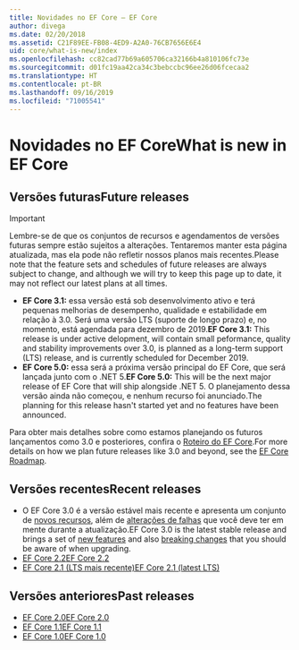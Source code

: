 ```yaml
---
title: Novidades no EF Core – EF Core
author: divega
ms.date: 02/20/2018
ms.assetid: C21F89EE-FB08-4ED9-A2A0-76CB7656E6E4
uid: core/what-is-new/index
ms.openlocfilehash: cc82cad77b69a605706ca32166b4a810106fc73e
ms.sourcegitcommit: d01fc19aa42ca34c3bebccbc96ee26d06fcecaa2
ms.translationtype: HT
ms.contentlocale: pt-BR
ms.lasthandoff: 09/16/2019
ms.locfileid: "71005541"
---
```

# <a name="what-is-new-in-ef-core"></a><span data-ttu-id="dcc92-102">Novidades no EF Core</span><span class="sxs-lookup"><span data-stu-id="dcc92-102">What is new in EF Core</span></span>

## <a name="future-releases"></a><span data-ttu-id="dcc92-103">Versões futuras</span><span class="sxs-lookup"><span data-stu-id="dcc92-103">Future releases</span></span>
> [!IMPORTANT]
> <span data-ttu-id="dcc92-104">Lembre-se de que os conjuntos de recursos e agendamentos de versões futuras sempre estão sujeitos a alterações. Tentaremos manter esta página atualizada, mas ela pode não refletir nossos planos mais recentes.</span><span class="sxs-lookup"><span data-stu-id="dcc92-104">Please note that the feature sets and schedules of future releases are always subject to change, and although we will try to keep this page up to date, it may not reflect our latest plans at all times.</span></span>

- <span data-ttu-id="dcc92-105">**EF Core 3.1:** essa versão está sob desenvolvimento ativo e terá pequenas melhorias de desempenho, qualidade e estabilidade em relação à 3.0. Será uma versão LTS (suporte de longo prazo) e, no momento, está agendada para dezembro de 2019.</span><span class="sxs-lookup"><span data-stu-id="dcc92-105">**EF Core 3.1:** This release is under active delopment, will contain small peformance, quality and stability improvements over 3.0, is planned as a long-term support (LTS) release, and is currently scheduled for December 2019.</span></span>
- <span data-ttu-id="dcc92-106">**EF Core 5.0:** essa será a próxima versão principal do EF Core, que será lançada junto com o .NET 5.</span><span class="sxs-lookup"><span data-stu-id="dcc92-106">**EF Core 5.0:** This will be the next major release of EF Core that will ship alongside .NET 5.</span></span> <span data-ttu-id="dcc92-107">O planejamento dessa versão ainda não começou, e nenhum recurso foi anunciado.</span><span class="sxs-lookup"><span data-stu-id="dcc92-107">The planning for this release hasn't started yet and no features have been announced.</span></span>  

<span data-ttu-id="dcc92-108">Para obter mais detalhes sobre como estamos planejando os futuros lançamentos como 3.0 e posteriores, confira o [Roteiro do EF Core](xref:core/what-is-new/roadmap).</span><span class="sxs-lookup"><span data-stu-id="dcc92-108">For more details on how we plan future releases like 3.0 and beyond, see the [EF Core Roadmap](xref:core/what-is-new/roadmap).</span></span>

## <a name="recent-releases"></a><span data-ttu-id="dcc92-109">Versões recentes</span><span class="sxs-lookup"><span data-stu-id="dcc92-109">Recent releases</span></span>

- <span data-ttu-id="dcc92-110">O EF Core 3.0 é a versão estável mais recente e apresenta um conjunto de [novos recursos](xref:core/what-is-new/ef-core-3.0/features), além de [alterações de falhas](xref:core/what-is-new/ef-core-3.0/breaking-changes) que você deve ter em mente durante a atualização.</span><span class="sxs-lookup"><span data-stu-id="dcc92-110">EF Core 3.0 is the latest stable release and brings a set of [new features](xref:core/what-is-new/ef-core-3.0/features) and also [breaking changes](xref:core/what-is-new/ef-core-3.0/breaking-changes) that you should be aware of when upgrading.</span></span>
- [<span data-ttu-id="dcc92-111">EF Core 2.2</span><span class="sxs-lookup"><span data-stu-id="dcc92-111">EF Core 2.2 </span></span>](xref:core/what-is-new/ef-core-2.2)
- [<span data-ttu-id="dcc92-112">EF Core 2.1 (LTS mais recente)</span><span class="sxs-lookup"><span data-stu-id="dcc92-112">EF Core 2.1 (latest LTS)</span></span>](xref:core/what-is-new/ef-core-2.1)

## <a name="past-releases"></a><span data-ttu-id="dcc92-113">Versões anteriores</span><span class="sxs-lookup"><span data-stu-id="dcc92-113">Past releases</span></span>

- [<span data-ttu-id="dcc92-114">EF Core 2.0</span><span class="sxs-lookup"><span data-stu-id="dcc92-114">EF Core 2.0</span></span>](xref:core/what-is-new/ef-core-2.0)
- [<span data-ttu-id="dcc92-115">EF Core 1.1</span><span class="sxs-lookup"><span data-stu-id="dcc92-115">EF Core 1.1</span></span>](xref:core/what-is-new/ef-core-1.1)
- [<span data-ttu-id="dcc92-116">EF Core 1.0</span><span class="sxs-lookup"><span data-stu-id="dcc92-116">EF Core 1.0</span></span>](xref:core/what-is-new/ef-core-1.0)
